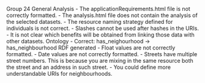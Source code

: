 Group 24
    General
    Analysis
        - The applicationRequirements.html file is not correctly formatted.
        - The analysis.html file does not contain the analysis of the selected datasets.
        - The resource naming strategy defined for individuals is not correct.
        - Slashes cannot be used after hashes in the URIs.
        - It is not clear which benefits will be obtained from linking those data with other datasets.
    Ontology
        - Correct: has_neighourhood -> has_neighbourhood
    RDF generated
        - Float values are not correctly formatted.
        - Date values are not correctly formatted.
        - Streets have multiple street numbers. This is because you are mixing in the same resource both the street and an address in such street.
        - You could define more understandable URIs for neighbourhoods.
